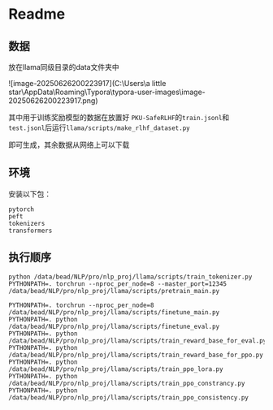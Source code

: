 # Readme

## 数据

放在llama同级目录的data文件夹中

![image-20250626200223917](C:\Users\a little star\AppData\Roaming\Typora\typora-user-images\image-20250626200223917.png)

其中用于训练奖励模型的数据在放置好 `PKU-SafeRLHF`的`train.jsonl`和`test.jsonl`后运行`llama/scripts/make_rlhf_dataset.py`

即可生成，其余数据从网络上可以下载

## 环境

安装以下包：

```
pytorch
peft
tokenizers
transformers
```

## 执行顺序

```
python /data/bead/NLP/pro/nlp_proj/llama/scripts/train_tokenizer.py
PYTHONPATH=. torchrun --nproc_per_node=8 --master_port=12345 /data/bead/NLP/pro/nlp_proj/llama/scripts/pretrain_main.py

PYTHONPATH=. torchrun --nproc_per_node=8 /data/bead/NLP/pro/nlp_proj/llama/scripts/finetune_main.py
PYTHONPATH=. python /data/bead/NLP/pro/nlp_proj/llama/scripts/finetune_eval.py
PYTHONPATH=. python /data/bead/NLP/pro/nlp_proj/llama/scripts/train_reward_base_for_eval.py
PYTHONPATH=. python /data/bead/NLP/pro/nlp_proj/llama/scripts/train_reward_base_for_ppo.py
PYTHONPATH=. python /data/bead/NLP/pro/nlp_proj/llama/scripts/train_ppo_lora.py
PYTHONPATH=. python /data/bead/NLP/pro/nlp_proj/llama/scripts/train_ppo_constrancy.py
PYTHONPATH=. python /data/bead/NLP/pro/nlp_proj/llama/scripts/train_ppo_consistency.py

```

